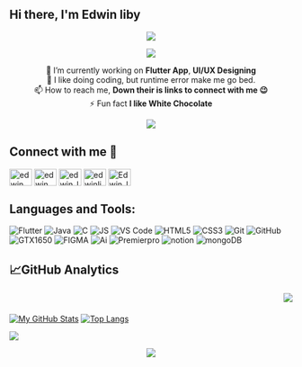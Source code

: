 <h2>Hi there, I'm Edwin liby </h2>

<p  align="center">
<img src="https://user-images.githubusercontent.com/73097560/115834477-dbab4500-a447-11eb-908a-139a6edaec5c.gif">             
</p>

<div align="center">

![](https://quotes-github-readme.vercel.app/api?type=horizontal&theme=dark)


🔭 I’m currently working on <B>Flutter App</B>, <B>UI/UX Designing</B> <br>
🌱 I like doing coding, but runtime error make me go bed. <br>
📫 How to reach me, <B>Down their is links to connect with me 😉</B> <br>
⚡ Fun fact <B>I like White Chocolate</B>


</div>

<p align="center">
 <a href="http://ekuttan.me/"><img src="https://img.shields.io/badge/⚡-Check%20my%20Portfolio-orange"/></a>
 </p>

<h2> Connect with me 📝</h2>


<p align="left">
<a href="http://www.linkedin.com/in/edwin-liby-12b7a5220" target="blank"><img align="center" src="https://raw.githubusercontent.com/rahuldkjain/github-profile-readme-generator/master/src/images/icons/Social/linked-in-alt.svg" alt="edwin liby" height="30" width="40" /></a>
<a href="https://www.facebook.com/edwin.liby.73/" target="blank"><img align="center" src="https://raw.githubusercontent.com/rahuldkjain/github-profile-readme-generator/master/src/images/icons/Social/facebook.svg" alt="edwin liby" height="30" width="40" /></a>
<a href="https://www.instagram.com/edwin_liby/" target="blank"><img align="center" src="https://raw.githubusercontent.com/rahuldkjain/github-profile-readme-generator/master/src/images/icons/Social/instagram.svg" alt="edwin_liby" height="30" width="40" /></a>
<a href="https://www.hackerrank.com/edwinliby30" target="blank"><img align="center" src="https://raw.githubusercontent.com/rahuldkjain/github-profile-readme-generator/master/src/images/icons/Social/hackerrank.svg" alt="edwinliby30" height="30" width="40" /></a>
<a href="https://discord.gg/Edwin_liby#4684" target="blank"><img align="center" src="https://raw.githubusercontent.com/rahuldkjain/github-profile-readme-generator/master/src/images/icons/Social/discord.svg" alt="Edwin_liby#4684" height="30" width="40" /></a>
</p>


<h2> Languages and Tools: </h2>


![Flutter](https://img.shields.io/badge/Flutter-02569B?style=for-the-badge&logo=flutter&logoColor=white)
![Java](https://img.shields.io/badge/Java-ED8B00?style=for-the-badge&logo=java&logoColor=white)
![C](https://img.shields.io/badge/C-00599C?style=for-the-badge&logo=c&logoColor=white)
![JS](https://img.shields.io/badge/JavaScript-323330?style=for-the-badge&logo=javascript&logoColor=F7DF1E)
![VS Code](https://img.shields.io/badge/VSCode-0078D4?style=for-the-badge&logo=visual%20studio%20code&logoColor=white)
![HTML5](https://img.shields.io/badge/HTML5-E34F26?style=for-the-badge&logo=html5&logoColor=white)
![CSS3](https://img.shields.io/badge/CSS3-1572B6?style=for-the-badge&logo=css3&logoColor=white)
![Git](https://img.shields.io/badge/GIT-E44C30?style=for-the-badge&logo=git&logoColor=white)
![GitHub](https://img.shields.io/badge/GitHub-100000?style=for-the-badge&logo=github&logoColor=white)
![GTX1650](https://img.shields.io/badge/NVIDIA-GTX1650-76B900?style=for-the-badge&logo=nvidia&logoColor=white)
![FIGMA](https://img.shields.io/badge/Figma-F24E1E?style=for-the-badge&logo=figma&logoColor=white)
![Ai](https://img.shields.io/badge/Adobe%20Illustrator-FF9A00?style=for-the-badge&logo=adobe%20illustrator&logoColor=white)
![Premierpro](https://img.shields.io/badge/Adobe%20Premiere%20Pro-9999FF?style=for-the-badge&logo=Adobe%20Premiere%20Pro&logoColor=white)
![notion](https://img.shields.io/badge/Notion-000000?style=for-the-badge&logo=notion&logoColor=white)
![mongoDB](https://img.shields.io/badge/MongoDB-4EA94B?style=for-the-badge&logo=mongodb&logoColor=white)



## 📈GitHub Analytics <p align="right"> <img src="https://komarev.com/ghpvc/?username=Edwinliby&label=Views&color=blue&style=plastic"/> </p>


[![My GitHub Stats](https://github-readme-stats.vercel.app/api/?username=Edwinliby&count_private=true&theme=dark&showicons=true)]() [![Top Langs](https://github-readme-stats.vercel.app/api/top-langs/?username=Edwinliby&layout=compact&theme=dark)](https://github.com/Edwinliby/github-readme-stats)

<div > 
      <img align="center" src="https://github-readme-streak-stats.herokuapp.com?user=edwinliby&theme=dark&hide_border=true" />
</div>

<p  align="center">
<img src="https://user-images.githubusercontent.com/73097560/115834477-dbab4500-a447-11eb-908a-139a6edaec5c.gif">             
</p>
